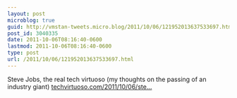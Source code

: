 ```yaml
---
layout: post
microblog: true
guid: http://vmstan-tweets.micro.blog/2011/10/06/121952013637533697.html
post_id: 3040335
date: 2011-10-06T08:16:40-0600
lastmod: 2011-10-06T08:16:40-0600
type: post
url: /2011/10/06/121952013637533697.html
---
```

Steve Jobs, the real tech virtuoso (my thoughts on the passing of an industry giant) <a href="http://techvirtuoso.com/2011/10/06/steve-jobs-the-real-tech-virtuoso/">techvirtuoso.com/2011/10/06/ste…</a>
